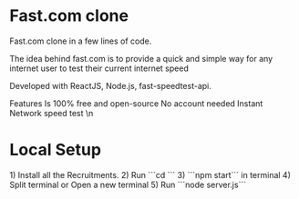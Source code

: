 # Fast.com clone
Fast.com clone in a few lines of code.

The idea behind fast.com is to provide a quick and simple way for any internet user to test their current internet speed

Developed with ReactJS, Node.js, fast-speedtest-api.


Features
Is 100% free and open-source
No account needed
Instant Network speed test \n
<h1>Local Setup</h1>
1) Install all the Recruitments.
2) Run ```cd <your react app name>```
3) ```npm start``` in terminal
4) Split terminal or Open a new terminal
5) Run ```node server.js```
